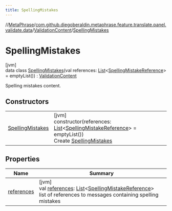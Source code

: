```yaml
---
title: SpellingMistakes
---
```

//[MetaPhrase](../../../../index.html)/[com.github.diegoberaldin.metaphrase.feature.translate.panel.validate.data](../../index.html)/[ValidationContent](../index.html)/[SpellingMistakes](index.html)



# SpellingMistakes



[jvm]\
data class [SpellingMistakes](index.html)(val references: [List](https://kotlinlang.org/api/latest/jvm/stdlib/kotlin.collections/-list/index.html)&lt;[SpellingMistakeReference](../../-spelling-mistake-reference/index.html)&gt; = emptyList()) : [ValidationContent](../index.html)

Spelling mistakes content.



## Constructors


| | |
|---|---|
| [SpellingMistakes](-spelling-mistakes.html) | [jvm]<br>constructor(references: [List](https://kotlinlang.org/api/latest/jvm/stdlib/kotlin.collections/-list/index.html)&lt;[SpellingMistakeReference](../../-spelling-mistake-reference/index.html)&gt; = emptyList())<br>Create [SpellingMistakes](index.html) |


## Properties


| Name | Summary |
|---|---|
| [references](references.html) | [jvm]<br>val [references](references.html): [List](https://kotlinlang.org/api/latest/jvm/stdlib/kotlin.collections/-list/index.html)&lt;[SpellingMistakeReference](../../-spelling-mistake-reference/index.html)&gt;<br>list of references to messages containing spelling mistakes |

